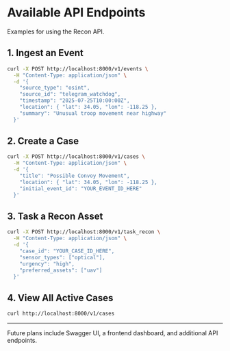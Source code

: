 # Available API Endpoints

Examples for using the Recon API.

## 1. Ingest an Event
```bash
curl -X POST http://localhost:8000/v1/events \
  -H "Content-Type: application/json" \
  -d '{
    "source_type": "osint",
    "source_id": "telegram_watchdog",
    "timestamp": "2025-07-25T10:00:00Z",
    "location": { "lat": 34.05, "lon": -118.25 },
    "summary": "Unusual troop movement near highway"
  }'
```

## 2. Create a Case
```bash
curl -X POST http://localhost:8000/v1/cases \
  -H "Content-Type: application/json" \
  -d '{
    "title": "Possible Convoy Movement",
    "location": { "lat": 34.05, "lon": -118.25 },
    "initial_event_id": "YOUR_EVENT_ID_HERE"
  }'
```

## 3. Task a Recon Asset
```bash
curl -X POST http://localhost:8000/v1/task_recon \
  -H "Content-Type: application/json" \
  -d '{
    "case_id": "YOUR_CASE_ID_HERE",
    "sensor_types": ["optical"],
    "urgency": "high",
    "preferred_assets": ["uav"]
  }'
```

## 4. View All Active Cases
```bash
curl http://localhost:8000/v1/cases
```

---

Future plans include Swagger UI, a frontend dashboard, and additional API endpoints.
